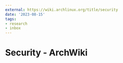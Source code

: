 ```yaml
---
external: https://wiki.archlinux.org/title/security
date: '2023-08-15'
tags:
- research
- inbox
---
```


# Security - ArchWiki
